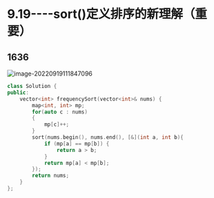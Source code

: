 # 9.19----sort()定义排序的新理解（重要）

## 1636

![image-20220919111847096](E:\study\算法整理\typera_image\image-20220919111847096.png)



```cpp
class Solution {
public:
    vector<int> frequencySort(vector<int>& nums) {
        map<int, int> mp;
        for(auto c : nums)
        {
            mp[c]++;
        }
        sort(nums.begin(), nums.end(), [&](int a, int b){
            if (mp[a] == mp[b]) {
                return a > b;
            }
            return mp[a] < mp[b];
        });
        return nums;
    }
};
```

